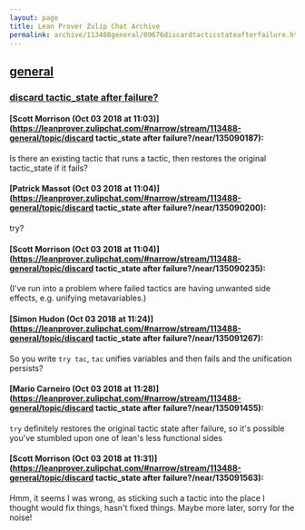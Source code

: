 ```yaml
---
layout: page
title: Lean Prover Zulip Chat Archive 
permalink: archive/113488general/09676discardtacticstateafterfailure.html
---
```


## [general](index.html)
### [discard tactic_state after failure?](09676discardtacticstateafterfailure.html)

#### [Scott Morrison (Oct 03 2018 at 11:03)](https://leanprover.zulipchat.com/#narrow/stream/113488-general/topic/discard tactic_state after failure?/near/135090187):
Is there an existing tactic that runs a tactic, then restores the original tactic_state if it fails?

#### [Patrick Massot (Oct 03 2018 at 11:04)](https://leanprover.zulipchat.com/#narrow/stream/113488-general/topic/discard tactic_state after failure?/near/135090200):
try?

#### [Scott Morrison (Oct 03 2018 at 11:04)](https://leanprover.zulipchat.com/#narrow/stream/113488-general/topic/discard tactic_state after failure?/near/135090235):
(I've run into a problem where failed tactics are having unwanted side effects, e.g. unifying metavariables.)

#### [Simon Hudon (Oct 03 2018 at 11:24)](https://leanprover.zulipchat.com/#narrow/stream/113488-general/topic/discard tactic_state after failure?/near/135091267):
So you write `try tac`, `tac` unifies variables and then fails and the unification persists?

#### [Mario Carneiro (Oct 03 2018 at 11:28)](https://leanprover.zulipchat.com/#narrow/stream/113488-general/topic/discard tactic_state after failure?/near/135091455):
`try` definitely restores the original tactic state after failure, so it's possible you've stumbled upon one of lean's less functional sides

#### [Scott Morrison (Oct 03 2018 at 11:31)](https://leanprover.zulipchat.com/#narrow/stream/113488-general/topic/discard tactic_state after failure?/near/135091563):
Hmm, it seems I was wrong, as sticking such a tactic into the place I thought would fix things, hasn't fixed things. Maybe more later, sorry for the noise!

